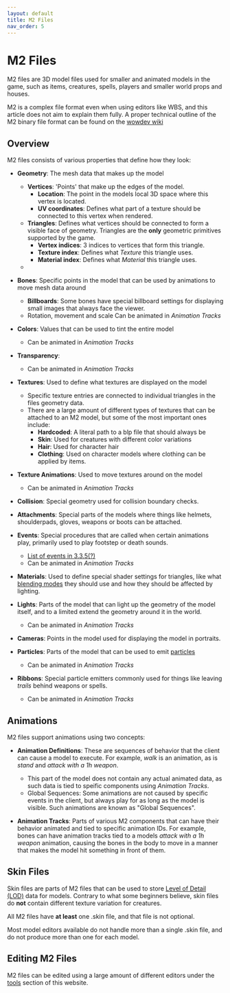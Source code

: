 ```yaml
---
layout: default
title: M2 Files
nav_order: 5
---
```


# M2 Files

M2 files are 3D model files used for smaller and animated models in the game, such as items, creatures, spells, players and smaller world props and houses.

M2 is a complex file format even when using editors like WBS, and this article does not aim to explain them fully. A proper technical outline of the M2 binary file format can be found on the [wowdev wiki](https://wowdev.wiki/M2)

## Overview

M2 files consists of various properties that define how they look:

- **Geometry**: The mesh data that makes up the model
    - **Vertices**: 'Points' that make up the edges of the model.
        - **Location**: The point in the models local 3D space where this vertex is located.
        - **UV coordinates**: Defines what part of a texture should be connected to this vertex when rendered.
    - **Triangles**: Defines what vertices should be connected to form a visible face of geometry. Triangles are the **only** geometric primitives supported by the game.
        - **Vertex indices**: 3 indices to vertices that form this triangle.
        - **Texture index**: Defines what _Texture_ this triangle uses.
        - **Material index**: Defines what _Material_ this triangle uses.
    - 

- **Bones**: Specific points in the model that can be used by animations to move mesh data around
    - **Billboards**: Some bones have special billboard settings for displaying small images that always face the viewer.
    - Rotation, movement and scale Can be animated in _Animation Tracks_

- **Colors**: Values that can be used to tint the entire model
    - Can be animated in _Animation Tracks_
- **Transparency**:
    - Can be animated in _Animation Tracks_
- **Textures**: Used to define what textures are displayed on the model
    - Specific texture entries are connected to individual triangles in the files geometry data.
    - There are a large amount of different types of textures that can be attached to an M2 model, but some of the most important ones include:
        - **Hardcoded**: A literal path to a blp file that should always be 
        - **Skin**: Used for creatures with different color variations
        - **Hair**: Used for character hair
        - **Clothing**: Used on character models where clothing can be applied by items.

- **Texture Animations**: Used to move textures around on the model
    - Can be animated in _Animation Tracks_

- **Collision**: Special geometry used for collision boundary checks.

- **Attachments**: Special parts of the models where things like helmets, shoulderpads, gloves, weapons or boots can be attached.

- **Events**: Special procedures that are called when certain animations play, primarily used to play footstep or death sounds.
    - [List of events in 3.3.5(?)](https://wowdev.wiki/M2#Events)
    - Can be animated in _Animation Tracks_

- **Materials**: Used to define special shader settings for triangles, like what [blending modes](https://en.wikipedia.org/wiki/Blend_modes) they should use and how they should be affected by lighting.

- **Lights**: Parts of the model that can light up the geometry of the model itself, and to a limited extend the geometry around it in the world.
    - Can be animated in _Animation Tracks_

- **Cameras**: Points in the model used for displaying the model in portraits.

- **Particles**: Parts of the model that can be used to emit [particles](https://en.wikipedia.org/wiki/Particle_system)
    - Can be animated in _Animation Tracks_

- **Ribbons**: Special particle emitters commonly used for things like leaving _trails_ behind weapons or spells.
    - Can be animated in _Animation Tracks_

## Animations

M2 files support animations using two concepts:

- **Animation Definitions**: These are sequences of behavior that the client can cause a model to execute. For example, _walk_ is an animation, as is _stand_ and _attack with a 1h weapon_. 
    - This part of the model does not contain any actual animated data, as such data is tied to speific components using _Animation Tracks_.
    - Global Sequences: Some animations are not caused by specific events in the client, but always play for as long as the model is visible. Such animations are known as "Global Sequences".

- **Animation Tracks**: Parts of various M2 components that can have their behavior animated and tied to specific animation IDs. For example, bones can have animation tracks tied to a models _attack with a 1h weapon_ animation, causing the bones in the body to move in a manner that makes the model hit something in front of them.

## Skin Files

Skin files are parts of M2 files that can be used to store [Level of Detail (LOD)](https://en.wikipedia.org/wiki/Level_of_detail_(computer_graphics)) data for models. Contrary to what some beginners believe, skin files do **not** contain different texture variation for creatures.

All M2 files have **at least** one .skin file, and that file is not optional.

Most model editors available do not handle more than a single .skin file, and do not produce more than one for each model.

## Editing M2 Files

M2 files can be edited using a large amount of different editors under the [tools](../tools) section of this website.